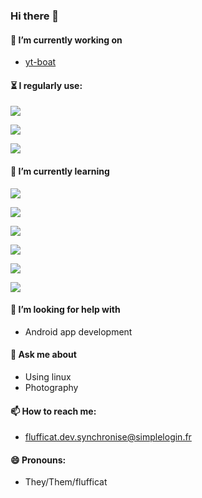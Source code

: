 ### Hi there 👋
#### 🔭 I’m currently working on 
  - [yt-boat](https://github.com/flufficat/yt-boat)

#### :hourglass_flowing_sand: I regularly use:

[![](https://img.shields.io/badge/-Shell-383842?style=for-the-badge&logo=gnubash)](https://github.com/flufficat/yt-boat/)

[![](https://img.shields.io/badge/-HTML-383842?style=for-the-badge&logo=html5)](https://flufficat.github.io)

[![](https://img.shields.io/badge/-CSS-383842?style=for-the-badge&logo=css3)](https://flufficat.github.io)

#### 🌱 I’m currently learning

[![](https://img.shields.io/badge/-Git-383842?style=for-the-badge&logo=git)](https://github.com/flufficat/)

[![](https://img.shields.io/badge/-HTML-383842?style=for-the-badge&logo=html5)](https://flufficat.github.io)

[![](https://img.shields.io/badge/-Python-383842?style=for-the-badge&logo=python)](https://github.com/flufficat/)
  
[![](https://img.shields.io/badge/-Kotlin-383842?style=for-the-badge&logo=kotlin)](https://github.com/flufficat/)
  
[![](https://img.shields.io/badge/-Android_App_Development-383842?style=for-the-badge&logo=android)](https://github.com/flufficat/)

[![](https://img.shields.io/badge/-Linux_System_Administration-383842?style=for-the-badge&logo=linux)](https://github.com/flufficat/) 
    
#### 🤔 I’m looking for help with
  - Android app development
#### 💬 Ask me about
  - Using linux
  - Photography
#### 📫 How to reach me:
  - [flufficat.dev.synchronise@simplelogin.fr](mailto:flufficat.dev.synchronise@simplelogin.fr)
#### 😄 Pronouns: 
  - They/Them/flufficat
